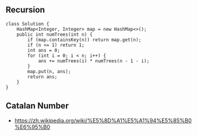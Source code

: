 ## Recursion
```
class Solution {
    HashMap<Integer, Integer> map = new HashMap<>();
    public int numTrees(int n) {
        if (map.containsKey(n)) return map.get(n);
        if (n <= 1) return 1;
        int ans = 0;
        for (int i = 0; i < n; i++) {
            ans += numTrees(i) * numTrees(n - 1 - i);
        }
        map.put(n, ans);
        return ans;
    }
}
```


## Catalan Number

* https://zh.wikipedia.org/wiki/%E5%8D%A1%E5%A1%94%E5%85%B0%E6%95%B0
